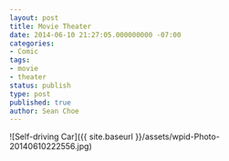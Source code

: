 ```yaml
---
layout: post
title: Movie Theater
date: 2014-06-10 21:27:05.000000000 -07:00
categories:
- Comic
tags:
- movie
- theater
status: publish
type: post
published: true
author: Sean Choe
---
```

![Self-driving Car]({{ site.baseurl }}/assets/wpid-Photo-20140610222556.jpg)
